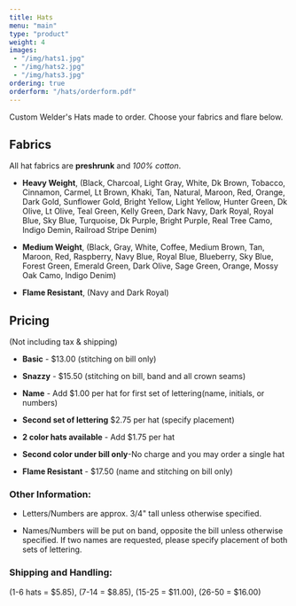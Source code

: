```yaml
---
title: Hats
menu: "main"
type: "product"
weight: 4
images:
 - "/img/hats1.jpg"
 - "/img/hats2.jpg"
 - "/img/hats3.jpg"
ordering: true
orderform: "/hats/orderform.pdf"
---
```


Custom Welder's Hats made to order.  Choose your fabrics and flare below.

## Fabrics

All hat fabrics are **preshrunk** and *100% cotton*.

* **Heavy Weight**, (Black, Charcoal, Light Gray, White, Dk Brown, Tobacco, Cinnamon, Carmel, Lt Brown, Khaki, Tan, Natural, Maroon, Red, Orange, Dark Gold, Sunflower Gold, Bright Yellow, Light Yellow, Hunter Green, Dk Olive, Lt Olive, Teal Green, Kelly Green, Dark Navy, Dark Royal, Royal Blue, Sky Blue, Turquoise, Dk Purple, Bright Purple, Real Tree Camo, Indigo Demin, Railroad Stripe Denim)

* **Medium Weight**, (Black, Gray, White, Coffee, Medium Brown, Tan, Maroon, Red, Raspberry, Navy Blue, Royal Blue, Blueberry, Sky Blue, Forest Green, Emerald Green, Dark Olive, Sage Green, Orange, Mossy Oak Camo, Indigo Denim)

* **Flame Resistant**, (Navy and Dark Royal)

## Pricing

(Not including tax & shipping)

* **Basic** - $13.00 (stitching on bill only)

* **Snazzy** - $15.50 (stitching on bill, band and all crown seams)

* **Name** - Add $1.00 per hat for first set of lettering(name, initials, or numbers)

* **Second set of lettering** $2.75 per hat (specify placement)

* **2 color hats available** - Add $1.75 per hat

* **Second color under bill only**-No charge and you may order a single hat

* **Flame Resistant** - $17.50 (name and stitching on bill only)

### Other Information:

* Letters/Numbers are approx. 3/4" tall unless otherwise specified.

* Names/Numbers will be put on band, opposite the bill unless otherwise
  specified.  If two names are requested, please specify placement of both sets
  of lettering.

### Shipping and Handling:

(1-6 hats = $5.85), (7-14 = $8.85), (15-25 = $11.00), (26-50 = $16.00)


